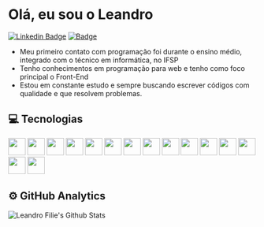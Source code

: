 # Olá, eu sou o Leandro

[![Linkedin Badge](https://img.shields.io/badge/-LinkedIn-blue?style=flat&logo=Linkedin&logoColor=white&link=https://www.linkedin.com/in/leandrofilie//)](https://www.linkedin.com/in/leandrofilie//)
[![ Badge](https://img.shields.io/badge/-Gmail-c14438?style=flat&logo=Gmail&logoColor=white&link=mailto:leandro.gfilie@gmail.com)](mailto:leandro.gfilie@gmail.com)

<ul>
   <li>Meu primeiro contato com programação foi durante o ensino médio, integrado com o técnico em informática, no IFSP</li>
   <li>Tenho conhecimentos em programação para web e tenho como foco principal o Front-End</li>
   <li>Estou em constante estudo e sempre buscando escrever códigos com qualidade e que resolvem problemas.</li>
</ul>

## :computer: Tecnologias
<code><img src="https://skillicons.dev/icons?i=ts" height="35"></code>
<code><img src="https://skillicons.dev/icons?i=react" height="35"></code>
<code><img src="https://skillicons.dev/icons?i=styledcomponents" height="35"></code>
<code><img src="https://skillicons.dev/icons?i=nodejs" height="35"></code>
<code><img src="https://skillicons.dev/icons?i=html" height="35"></code>
<code><img src="https://skillicons.dev/icons?i=css" height="35"></code>
<code><img src="https://skillicons.dev/icons?i=scss" height="35"></code>
<code><img src="https://skillicons.dev/icons?i=js" height="35"></code>
<code><img src="https://skillicons.dev/icons?i=jquery" height="35"></code>
<code><img src="https://skillicons.dev/icons?i=php" height="35"></code>
<code><img src="https://skillicons.dev/icons?i=mysql" height="35"></code>
<code><img src="https://skillicons.dev/icons?i=aws" height="35"></code>
<code><img src="https://skillicons.dev/icons?i=git" height="35"></code>
<code><img src="https://skillicons.dev/icons?i=github" height="35"></code>
<code><img src="https://skillicons.dev/icons?i=figma" height="35"></code>

## :gear: GitHub Analytics
  <p align="center">
    <img align="left" src="https://github-readme-stats.vercel.app/api?username=LeandroFilie&show_icons=true&theme=dracula" alt="Leandro Filie's Github Stats" />
  </p>

